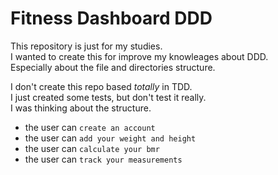 # Fitness Dashboard DDD

This repository is just for my studies.\
I wanted to create this for improve my knowleages about DDD.\
Especially about the file and directories structure.

I don't create this repo based *totally* in TDD.\
I just created some tests, but don't test it really.\
I was thinking about the structure.

- the user can `create an account`
- the user can `add your weight and height`
- the user can `calculate your bmr`
- the user can `track your measurements`

